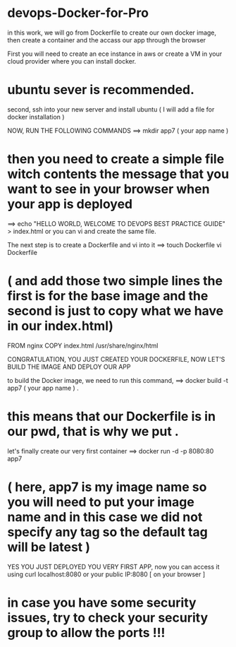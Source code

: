 # devops-Docker-for-Pro
in this work, we will go from Dockerfile to create our own docker image, then create a container and the accass our app through the browser


First you will need to create an ece instance in aws or create a VM in your cloud provider where you can install docker.
# ubuntu sever is recommended.

second, ssh into your new server and install ubuntu ( I will add a file for docker installation ) 



NOW, RUN THE FOLLOWING COMMANDS 
==>
mkdir app7 ( your app name ) 


#  then you need to create a simple file witch contents the message that you want to see in your browser when your app is deployed
==>
echo "HELLO WORLD, WELCOME TO DEVOPS BEST PRACTICE GUIDE" > index.html
or you can vi and create the same file.


The next step is to create a Dockerfile and vi into it
==>
touch Dockerfile 
vi Dockerfile 
# ( and add those two simple lines the first is for the base image and the second is just to copy what we have in our index.html) 
FROM nginx
COPY index.html /usr/share/nginx/html


CONGRATULATION, YOU JUST CREATED YOUR DOCKERFILE, NOW LET'S BUILD THE IMAGE AND DEPLOY OUR APP

to build the Docker image, we need to run this command, 
==>
docker build -t app7 ( your app name ) .
# this means that our Dockerfile is in our pwd, that is why we put .


let's finally create our very first container
==>
docker run -d -p 8080:80 app7 
# ( here, app7 is my image name so you will need to put your image name and in this case we did not specify any tag so the default tag will be latest ) 
YES YOU JUST DEPLOYED YOU VERY FIRST APP, 
now you can access it using curl localhost:8080 
or your public IP:8080 [ on your browser ] 
# in case you have some security issues, try to check your security group to allow the ports   !!!




































